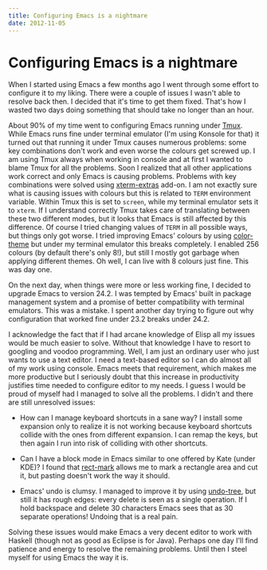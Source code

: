 ```yaml
---
title: Configuring Emacs is a nightmare
date: 2012-11-05
---
```


Configuring Emacs is a nightmare
================================

When I started using Emacs a few months ago I went through some effort to
configure it to my liking. There were a couple of issues I wasn't able to
resolve back then. I decided that it's time to get them fixed. That's how I
wasted two days doing something that should take no longer than an hour.

About 90% of my time went to configuring Emacs running under
[Tmux](http://tmux.sourceforge.net/). While Emacs runs fine under terminal
emulator (I'm using Konsole for that) it turned out that running it under Tmux
causes numerous problems: some key combinations don't work and even worse the
colours get screwed up. I am using Tmux always when working in console and at
first I wanted to blame Tmux for all the problems. Soon I realized that all
other applications work correct and only Emacs is causing problems. Problems
with key combinations were solved using
[xterm-extras](http://www.dur.ac.uk/p.j.heslin/Software/Emacs/) add-on. I am not
exactly sure what is causing issues with colours but this is related to `TERM`
environment variable. Within Tmux this is set to `screen`, while my terminal
emulator sets it to `xterm`. If I understand correctly Tmux takes care of
translating between these two different modes, but it looks that Emacs is still
affected by this difference. Of course I tried changing values of `TERM` in all
possible ways, but things only got worse. I tried improving Emacs' colours by
using [color-theme](http://emacswiki.org/emacs/ColorTheme) but under my terminal
emulator this breaks completely. I enabled 256 colours (by default there's only
8!), but still I mostly got garbage when applying different themes. Oh well, I
can live with 8 colours just fine. This was day one.

On the next day, when things were more or less working fine, I decided to
upgrade Emacs to version 24.2. I was tempted by Emacs' built in package
management system and a promise of better compatibility with terminal
emulators. This was a mistake. I spent another day trying to figure out why
configuration that worked fine under 23.2 breaks under 24.2.

I acknowledge the fact that if I had arcane knowledge of Elisp all my issues
would be much easier to solve. Without that knowledge I have to resort to
googling and voodoo programming. Well, I am just an ordinary user who just wants
to use a text editor. I need a text-based editor so I can do almost all of my
work using console. Emacs meets that requirement, which makes me more productive
but I seriously doubt that this increase in productivity justifies time needed
to configure editor to my needs. I guess I would be proud of myself had I
managed to solve all the problems. I didn't and there are still unresolved
issues:

  * How can I manage keyboard shortcuts in a sane way? I install some expansion
    only to realize it is not working because keyboard shortcuts collide with
    the ones from different expansion. I can remap the keys, but then again I
    run into risk of colliding with other shortcuts.

  * Can I have a block mode in Emacs similar to one offered by Kate (under KDE)?
    I found that [rect-mark](http://emacswiki.org/emacs/rect-mark.el) allows me
    to mark a rectangle area and cut it, but pasting doesn't work the way it
    should.

  * Emacs' undo is clumsy. I managed to improve it by using
    [undo-tree](http://www.emacswiki.org/emacs/UndoTree), but still it has rough
    edges: every delete is seen as a single operation. If I hold backspace and
    delete 30 characters Emacs sees that as 30 separate operations! Undoing that
    is a real pain.

Solving these issues would make Emacs a very decent editor to work with Haskell
(though not as good as Eclipse is for Java). Perhaps one day I'll find patience
and energy to resolve the remaining problems. Until then I steel myself for
using Emacs the way it is.

